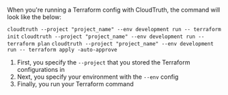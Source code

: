 When you're running a Terraform config with CloudTruth, the command will look like the below:

`cloudtruth --project "project_name" --env development run -- terraform init`
`cloudtruth --project "project_name" --env development run -- terraform plan`
`cloudtruth --project "project_name" --env development run -- terraform apply -auto-approve`

1. First, you specify the `--project` that you stored the Terraform configurations in
2. Next, you specify your environment with the `--env` config
3. Finally, you run your Terraform command